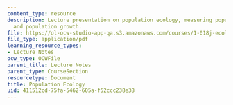 ```yaml
---
content_type: resource
description: Lecture presentation on population ecology, measuring population size,
  and population growth.
file: https://ol-ocw-studio-app-qa.s3.amazonaws.com/courses/1-018j-ecology-i-the-earth-system-fall-2009/411512cd75fa5462605af52ccc238e38_MIT1_018JF09_Lec13_Slides.pdf
file_type: application/pdf
learning_resource_types:
- Lecture Notes
ocw_type: OCWFile
parent_title: Lecture Notes
parent_type: CourseSection
resourcetype: Document
title: Population Ecology
uid: 411512cd-75fa-5462-605a-f52ccc238e38
---
```

